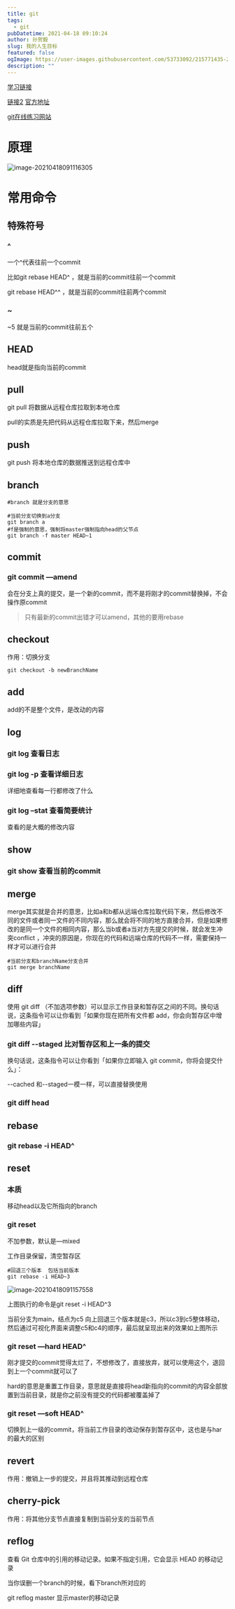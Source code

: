 ```yaml
---
title: git
tags:
  - git
pubDatetime: 2021-04-18 09:10:24
author: 孙贺毅
slug: 我的人生目标
featured: false
ogImage: https://user-images.githubusercontent.com/53733092/215771435-25408246-2309-4f8b-a781-1f3d93bdf0ec.png
description: ""
---
```


[学习链接](https://juejin.cn/post/6844904054477291533#heading-11)

[链接2](https://shidongxu0312.github.io/2019/11/28/Git-原理详解及实用指南/#比对工作目录和暂存区) [官方地址](https://git-scm.com/)

[git在线练习网站](https://learngitbranching.js.org/?demo=&locale=zh_CN)

<!-- more -->

# 原理

![image-20210418091116305](https://gitee.com/flow_disaster/blog-map-bed/raw/master/img/image-20210418091116305.png)

# 常用命令

## 特殊符号

### ^

一个^代表往前一个commit

比如git rebase HEAD^ ，就是当前的commit往前一个commit

git rebase HEAD^^ ，就是当前的commit往前两个commit

### ~

~5 就是当前的commit往前五个

## HEAD

head就是指向当前的commit

## pull

git pull 将数据从远程仓库拉取到本地仓库

pull的实质是先把代码从远程仓库拉取下来，然后merge

## push

git push 将本地仓库的数据推送到远程仓库中

## branch

```Git
#branch 就是分支的意思

#当前分支切换到a分支
git branch a
#f是强制的意思，强制将master强制指向head的父节点
git branch -f master HEAD~1
```

## commit

### git commit —amend

会在分支上真的提交，是一个新的commit，而不是将刚才的commit替换掉，不会操作原commit

> 只有最新的commit出错才可以amend，其他的要用rebase

## checkout

作用：切换分支

```Git
git checkout -b newBranchName
```

## add

add的不是整个文件，是改动的内容

## log

### git log 查看日志

### git log -p 查看详细日志

详细地查看每一行都修改了什么

### git log –stat 查看简要统计

查看的是大概的修改内容

## show

### git show 查看当前的commit

## merge

merge其实就是合并的意思，比如a和b都从远端仓库拉取代码下来，然后修改不同的文件或者同一文件的不同内容，那么就会将不同的地方直接合并，但是如果修改的是同一个文件的相同内容，那么当b或者a当对方先提交的时候，就会发生冲突conflict ，冲突的原因是，你现在的代码和远端仓库的代码不一样，需要保持一样才可以进行合并

```Git
#当前分支和branchName分支合并
git merge branchName
```

## diff

使用 git diff （不加选项参数）可以显示工作目录和暂存区之间的不同。换句话说，这条指令可以让你看到「如果你现在把所有文件都 add，你会向暂存区中增加哪些内容」

### git diff --staged 比对暂存区和上一条的提交

换句话说，这条指令可以让你看到「如果你立即输入 git commit，你将会提交什么」：

--cached 和--staged一模一样，可以直接替换使用

### git diff head

## rebase

### git rebase -i HEAD^

## reset

### 本质

移动head以及它所指向的branch

### git reset

不加参数，默认是—mixed

工作目录保留，清空暂存区

```Git
#回退三个版本  包括当前版本
git rebase -i HEAD~3
```

![image-20210418091157558](https://gitee.com/flow_disaster/blog-map-bed/raw/master/img/image-20210418091157558.png)

上图执行的命令是git reset -i HEAD^3

当前分支为main，结点为c5 向上回退三个版本就是c3，所以c3到c5整体移动，然后通过可视化界面来调整c5和c4的顺序，最后就呈现出来的效果如上图所示

### git reset —hard HEAD^

刚才提交的commit觉得太烂了，不想修改了，直接放弃，就可以使用这个，退回到上一个commit就可以了

hard的意思是重置工作目录，意思就是直接将head新指向的commit的内容全部放置到当前目录，就是你之前没有提交的代码都被覆盖掉了

### git reset —soft HEAD^

切换到上一级的commit，将当前工作目录的改动保存到暂存区中，这也是与har的最大的区别

## revert

作用：撤销上一步的提交，并且将其推动到远程仓库

## cherry-pick

作用：将其他分支节点直接复制到当前分支的当前节点

## reflog

查看 Git 仓库中的引用的移动记录。如果不指定引用，它会显示 HEAD 的移动记录

当你误删一个branch的时候，看下branch所对应的

git reflog master 显示master的移动记录
